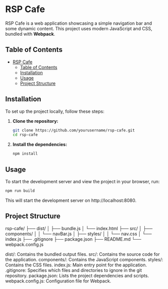 # RSP Cafe

RSP Cafe is a web application showcasing a simple navigation bar and some dynamic content. This project uses modern JavaScript and CSS, bundled with **Webpack**.

## Table of Contents

- [RSP Cafe](#rsp-cafe)
  - [Table of Contents](#table-of-contents)
  - [Installation](#installation)
  - [Usage](#usage)
  - [Project Structure](#project-structure)

## Installation

To set up the project locally, follow these steps:

1. **Clone the repository:**

    ```bash
    git clone https://github.com/yourusername/rsp-cafe.git
    cd rsp-cafe
    ```

2. **Install the dependencies:**

    ```bash
    npm install
    ```

## Usage

To start the development server and view the project in your browser, run:

```bash
npm run build
```
This will start the development server on http://localhost:8080.

## Project Structure
rsp-cafe/
├── dist/
│   ├── bundle.js
│   └── index.html
├── src/
│   ├── components/
│   │   └── navBar.js
│   ├── styles/
│   │   └── nav.css
│   └── index.js
├── .gitignore
├── package.json
├── README.md
└── webpack.config.js


dist/: Contains the bundled output files.
src/: Contains the source code for the application.
components/: Contains the JavaScript components.
styles/: Contains the CSS files.
index.js: Main entry point for the application.
.gitignore: Specifies which files and directories to ignore in the git repository.
package.json: Lists the project dependencies and scripts.
webpack.config.js: Configuration file for Webpack.